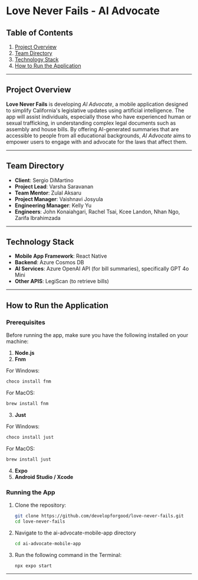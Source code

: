 # Love Never Fails - AI Advocate

## Table of Contents

1. [Project Overview](#project-overview)
2. [Team Directory](#team-directory)
3. [Technology Stack](#technology-stack)
4. [How to Run the Application](#how-to-run-the-application)

---

## Project Overview

**Love Never Fails** is developing *AI Advocate*, a mobile application designed to simplify California's legislative updates using artificial intelligence. The app will assist individuals, especially those who have experienced human or sexual trafficking, in understanding complex legal documents such as assembly and house bills. By offering AI-generated summaries that are accessible to people from all educational backgrounds, *AI Advocate* aims to empower users to engage with and advocate for the laws that affect them.

---

## Team Directory

- **Client**: Sergio DiMartino
- **Project Lead**: Varsha Saravanan
- **Team Mentor**: Zulal Aksaru
- **Project Manager**: Vaishnavi Josyula
- **Engineering Manager**: Kelly Yu
- **Engineers**: John Konaiahgari, Rachel Tsai, Kcee Landon, Nhan Ngo, Zarifa Ibrahimzada

---

## Technology Stack

- **Mobile App Framework**: React Native
- **Backend**: Azure Cosmos DB
- **AI Services**: Azure OpenAI API (for bill summaries), specifically GPT 4o Mini
- **Other APIS**: LegiScan (to retrieve bills)

---

## How to Run the Application

### Prerequisites

Before running the app, make sure you have the following installed on your machine:

1. **Node.js**
2. **Fnm**  

For Windows:
```bash
choco install fnm
```
For MacOS:
```bash
brew install fnm
```
3. **Just**

For Windows:  
```bash
choco install just
```
For MacOS:  
```bash
brew install just
```
4. **Expo**
5. **Android Studio / Xcode**

### Running the App

1. Clone the repository:

    ```bash
    git clone https://github.com/developforgood/love-never-fails.git
    cd love-never-fails
    ```

2. Navigate to the ai-advocate-mobile-app directory

    ```bash
    cd ai-advocate-mobile-app
    ```

   
3. Run the following command in the Terminal:

    ```bash
    npx expo start
    ```

---
